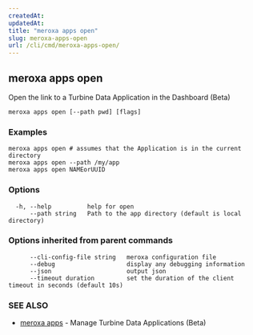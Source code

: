 ```yaml
---
createdAt: 
updatedAt: 
title: "meroxa apps open"
slug: meroxa-apps-open
url: /cli/cmd/meroxa-apps-open/
---
```

## meroxa apps open

Open the link to a Turbine Data Application in the Dashboard (Beta)

```
meroxa apps open [--path pwd] [flags]
```

### Examples

```
meroxa apps open # assumes that the Application is in the current directory
meroxa apps open --path /my/app
meroxa apps open NAMEorUUID
```

### Options

```
  -h, --help          help for open
      --path string   Path to the app directory (default is local directory)
```

### Options inherited from parent commands

```
      --cli-config-file string   meroxa configuration file
      --debug                    display any debugging information
      --json                     output json
      --timeout duration         set the duration of the client timeout in seconds (default 10s)
```

### SEE ALSO

* [meroxa apps](/cli/cmd/meroxa-apps/)	 - Manage Turbine Data Applications (Beta)

